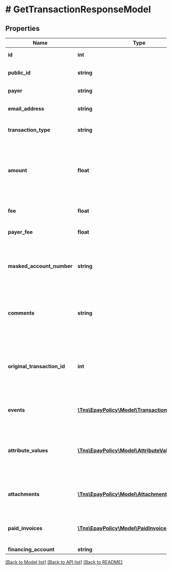 # # GetTransactionResponseModel

## Properties

Name | Type | Description | Notes
------------ | ------------- | ------------- | -------------
**id** | **int** | The Id of the transaction. | [optional]
**public_id** | **string** | The PublicId of the transaction | [optional]
**payer** | **string** | The name of the payer. | [optional]
**email_address** | **string** | The email address of the payer. | [optional]
**transaction_type** | **string** | The type of the transaction. | [optional]
**amount** | **float** | The total amount of the transaction that was charged to the payer including all fees. | [optional]
**fee** | **float** | The transaction fee charged. | [optional]
**payer_fee** | **float** | The fee charged to the payer. | [optional]
**masked_account_number** | **string** | The masked credit card number or account number used by the payer. | [optional]
**comments** | **string** | Comments left by the payer at the initial creation of the transaction. | [optional]
**original_transaction_id** | **int** | The ID of the original transaction. Only present on returns, refunds and similarly derivative transactions. | [optional]
**events** | [**\Tns\EpayPolicy\Model\TransactionEventModel[]**](TransactionEventModel.md) | A collection of all events that have occurred. | [optional]
**attribute_values** | [**\Tns\EpayPolicy\Model\AttributeValueModel[]**](AttributeValueModel.md) | A collection of key/value pairs for any custom attribute values for this transaction. | [optional]
**attachments** | [**\Tns\EpayPolicy\Model\AttachmentModel[]**](AttachmentModel.md) | A collection of all attachments for this transaction. | [optional]
**paid_invoices** | [**\Tns\EpayPolicy\Model\PaidInvoiceModel[]**](PaidInvoiceModel.md) | A collection of all paid invoices for this transaction. | [optional]
**financing_account** | **string** |  | [optional]

[[Back to Model list]](../../README.md#models) [[Back to API list]](../../README.md#endpoints) [[Back to README]](../../README.md)
